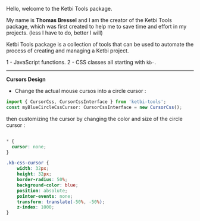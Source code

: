 Hello, welcome to the Ketbi Tools package.



My name is **Thomas Bressel** and I am the creator of the Ketbi Tools package, which was first created to help me to save time and effort in my projects. (less I have to do, better I will) 


Ketbi Tools package is a collection of tools that can be used to automate the process of creating and managing a Ketbi project.

1 - JavaScript functions.
2 - CSS classes all starting with `kb-`.



________

**Cursors Design**


- Change the actual mouse cursos into a circle cursor :
```js
import { CursorCss, CursorCssInterface } from 'ketbi-tools';
const myBlueCircleCssCursor: CursorCssInterface = new CursorCss();
```
then customizing the cursor by changing the color and size of the circle cursor :
```css

* {
  cursor: none;
}

.kb-css-cursor {
    width: 32px;
    height: 32px;
    border-radius: 50%;
    background-color: blue;
    position: absolute;
    pointer-events: none;
    transform: translate(-50%, -50%);
    z-index: 1000;
}
```